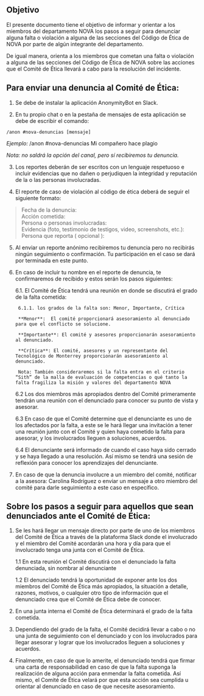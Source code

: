 ## Objetivo 

El presente documento tiene el objetivo de informar y orientar a los miembros del departamento NOVA los pasos a seguir para denunciar alguna falta o violación a alguna de las secciones del Código de Ética de NOVA por parte de algún integrante del departamento. 

De igual manera, orienta a los miembros que cometan una falta o violación a alguna de las secciones del Código de Ética de NOVA sobre las acciones que el Comité de Ética llevará a cabo para la resolución del incidente.

## Para enviar una denuncia al Comité de Ética:

1. Se debe de instalar la aplicación AnonymityBot en Slack.

2. En tu propio chat o en la pestaña de mensajes de esta aplicación se debe de escribir el comando: 

`/anon #nova-denuncias [mensaje]`

_Ejemplo:_ /anon #nova-denuncias Mi compañero hace plagio

_Nota: no saldrá la opción del canal, pero sí recibiremos tu denuncia._

3. Los reportes deberán de ser escritos con un lenguaje respetuoso e incluir evidencias que no dañen o perjudiquen la integridad y reputación de la o las personas involucradas.

4. El reporte de caso de violación al código de ética deberá de seguir el siguiente formato:
 
> Fecha de la denuncia:  
> Acción cometida:  
> Persona o personas involucradas:  
> Evidencia (foto, testimonio de testigos, video, screenshots, etc.):  
> Persona que reporta ( opcional ):  

5. Al enviar un reporte anónimo recibiremos tu denuncia pero no recibirás ningún seguimiento o confirmación. Tu participación en el caso se dará por terminada en este punto.

6. En caso de incluir tu nombre en el reporte de denuncia, te confirmaremos de recibido y estos serán los pasos siguientes:
 
   6.1. El Comité de Ética tendrá una reunión en donde se discutirá el grado de la falta cometida:

        6.1.1. los grados de la falta son: Menor, Importante, Crítica

        **Menor**:  El comité proporcionará asesoramiento al denunciado para que el conflicto se solucione. 

        **Importante**: El comité y asesores proporcionarán asesoramiento al denunciado.

        **Crítica**: El comité, asesores y un representante del Tecnológico de Monterrey proporcionarán asesoramiento al denunciado.

        Nota: También consideraremos si la falta entra en el criterio “Sith” de la malla de evaluación de competencias o qué tanto la falta fragiliza la misión y valores del departamento NOVA

    6.2 Los dos miembros más apropiados dentro del Comité primeramente tendrán una reunión con el denunciado para conocer su punto de vista y asesorar.

    6.3 En caso de que el Comité determine que el denunciante es uno de los afectados por la falta, a este se le hará llegar una invitación a tener una reunión junto con el Comité y quien haya cometido la falta para asesorar, y los involucrados lleguen a soluciones, acuerdos. 

    6.4 El denunciante será informado de cuando el caso haya sido cerrado y se haya llegado a una resolución. Así mismo se tendrá una sesión de reflexión para conocer los aprendizajes del denunciante.

7. En caso de que la denuncia involucre a un miembro del comité, notificar a la asesora: Carolina Rodríguez o enviar un mensaje a otro miembro del comité para darle seguimiento a este caso en específico.

## Sobre los pasos a seguir para aquellos que sean denunciados ante el Comité de Ética:

1. Se les hará llegar un mensaje directo por parte de uno de los miembros del Comité de Ética a través de la plataforma Slack donde el involucrado y el miembro del Comité acordarán una hora y día para que el involucrado tenga una junta con el Comité de Ética.

    1.1 En esta reunión el Comité discutirá con el denunciado la falta denunciada, sin nombrar al denunciante

    1.2 El denunciado tendrá la oportunidad de exponer ante los dos miembros del Comité de Ética más apropiados,  la situación a detalle, razones, motivos, o cualquier otro tipo de información que el denunciado crea que el Comité de Ética debe de conocer.

2. En una junta interna el Comité de Ética determinará el grado de la falta cometida.

3. Dependiendo del grado de la falta, el Comité decidirá llevar a cabo o no una junta de seguimiento con el denunciado y con los involucrados para llegar asesorar y lograr que los involucrados lleguen a soluciones y acuerdos.

4. Finalmente, en caso de que lo amerite, el denunciado tendrá que firmar una carta de responsabilidad en caso de que la falta suponga la realización de alguna acción para enmendar la falta cometida. Así mismo, el Comité de Ética velará por que esta acción sea cumplida u orientar al denunciado en caso de que necesite asesoramiento.
